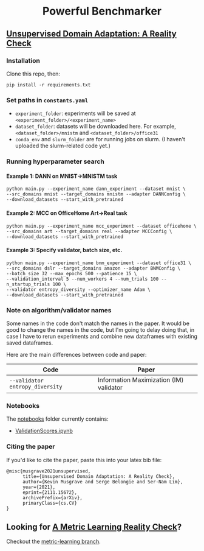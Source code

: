 <h1 align="center">
 Powerful Benchmarker
</h1>

## [Unsupervised Domain Adaptation: A Reality Check](https://arxiv.org/pdf/2111.15672.pdf)

### Installation

Clone this repo, then:

```
pip install -r requirements.txt
```

### Set paths in ```constants.yaml```

- ```experiment_folder```: experiments will be saved at ```<experiment_folder>/<experiment_name>```
- ```dataset_folder```: datasets will be downloaded here. For example, ```<dataset_folder>/mnistm``` and ```<dataset_folder>/office31```
- ```conda_env``` and ```slurm_folder``` are for running jobs on slurm. (I haven't uploaded the slurm-related code yet.)

### Running hyperparameter search

#### Example 1: DANN on MNIST->MNISTM task
```
python main.py --experiment_name dann_experiment --dataset mnist \
--src_domains mnist --target_domains mnistm --adapter DANNConfig \
--download_datasets --start_with_pretrained
```

#### Example 2: MCC on OfficeHome Art->Real task
```
python main.py --experiment_name mcc_experiment --dataset officehome \
--src_domains art --target_domains real --adapter MCCConfig \
--download_datasets --start_with_pretrained
```

#### Example 3: Specify validator, batch size, etc.
```
python main.py --experiment_name bnm_experiment --dataset office31 \
--src_domains dslr --target_domains amazon --adapter BNMConfig \
--batch_size 32 --max_epochs 500 --patience 15 \
--validation_interval 5 --num_workers 4 --num_trials 100 --n_startup_trials 100 \
--validator entropy_diversity --optimizer_name Adam \
--download_datasets --start_with_pretrained
```

### Note on algorithm/validator names
Some names in the code don't match the names in the paper. It would be good to change the names in the code, but I'm going to delay doing that, in case I have to rerun experiments and combine new dataframes with existing saved dataframes.

Here are the main differences between code and paper:

| Code | Paper |
| - | - |
| ```--validator entropy_diversity``` | Information Maximization (IM) validator |

### Notebooks

The [notebooks](https://github.com/KevinMusgrave/powerful-benchmarker/blob/master/notebooks) folder currently contains:

- [ValidationScores.ipynb](https://github.com/KevinMusgrave/powerful-benchmarker/blob/master/notebooks/ValidationScores.ipynb)

### Citing the paper

If you'd like to cite the paper, paste this into your latex bib file:
```
@misc{musgrave2021unsupervised,
      title={Unsupervised Domain Adaptation: A Reality Check}, 
      author={Kevin Musgrave and Serge Belongie and Ser-Nam Lim},
      year={2021},
      eprint={2111.15672},
      archivePrefix={arXiv},
      primaryClass={cs.CV}
}
```


## Looking for [A Metric Learning Reality Check](https://arxiv.org/pdf/2003.08505.pdf)?
Checkout the [metric-learning branch](https://github.com/KevinMusgrave/powerful-benchmarker/tree/metric-learning).
